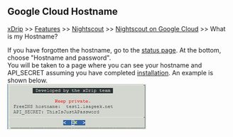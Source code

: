 ## Google Cloud Hostname
[xDrip](../../README.md) >> [Features](../Features_page.md) >> [Nightscout](../Nightscout_page.md) >> [Nightscout on Google Cloud](./GoogleCloud.md) >> What is my Hostname?  
  
If you have forgotten the hostname, go to the [status page](./Status.md).  At the bottom, choose "Hostname and password".  
You will be taken to a page where you can see your hostname and API_SECRET assuming you have completed [installation](./GoogleCloud.md).  An example is shown below.  
![](./images/Hostname.png)  
  
  

